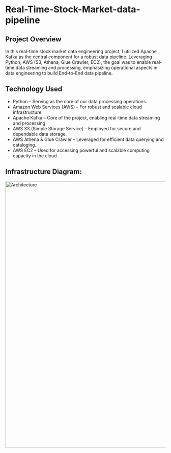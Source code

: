 # Real-Time-Stock-Market-data-pipeline

## Project Overview
In this real-time stock market data engineering project, I utilized Apache Kafka as the central component for a robust data pipeline. Leveraging Python, AWS (S3, Athena, Glue Crawler, EC2), the goal was to enable real-time data streaming and processing, emphasizing operational aspects in data engineering to build End-to-End data pipeline.

## Technology Used
* Python – Serving as the core of our data processing operations.
* Amazon Web Services (AWS) – For robust and scalable cloud infrastructure.
* Apache Kafka – Core of the project, enabling real-time data streaming and processing.
* AWS S3 (Simple Storage Service) – Employed for secure and dependable data storage.
* AWS Athena & Glue Crawler – Leveraged for efficient data querying and cataloging.
* AWS EC2 – Used for accessing powerful and scalable computing capacity in the cloud.

## Infrastructure Diagram:
<img width="835" alt="Architecture" src="https://github.com/akhil-rachure/Real-Time-Stock-Market-data-pipeline/assets/25721124/bb9b83de-c680-47c4-81f2-a200f4af68af">
